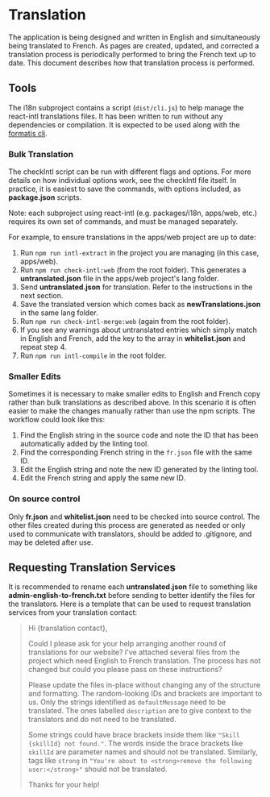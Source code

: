 # Translation

The application is being designed and written in English and simultaneously being translated to French.  As pages are created, updated, and corrected a translation process is periodically performed to bring the French text up to date.  This document describes how that translation process is performed.

## Tools

The i18n subproject contains a script (`dist/cli.js`) to help manage the react-intl translations files. It has been written to run without any dependencies or compilation. It is expected to be used along with the [formatjs cli](https://formatjs.io/docs/tooling/cli).

### Bulk Translation
The checkIntl script can be run with different flags and options. For more details on how individual options work, see the checkIntl file itself. In practice, it is easiest to save the commands, with options included, as **package.json** scripts.

Note: each subproject using react-intl (e.g. packages/i18n, apps/web, etc.) requires its own set of commands, and must be managed separately.

For example, to ensure translations in the apps/web project are up to date:
1. Run `npm run intl-extract` in the project you are managing (in this case, apps/web).
2. Run `npm run check-intl:web` (from the root folder). This generates a **untranslated.json** file in the apps/web project's lang folder.
3. Send **untranslated.json** for translation.  Refer to the instructions in the next section.
4. Save the translated version which comes back as **newTranslations.json** in the same lang folder.
5. Run `npm run check-intl-merge:web` (again from the root folder).
6. If you see any warnings about untranslated entries which simply match in English and French, add the key to the array in **whitelist.json** and repeat step 4.
7. Run `npm run intl-compile` in the root folder.

### Smaller Edits
Sometimes it is necessary to make smaller edits to English and French copy rather than bulk translations as described above.  In this scenario it is often easier to make the changes manually rather than use the npm scripts.  The workflow could look like this:
1. Find the English string in the source code and note the ID that has been automatically added by the linting tool.
2. Find the corresponding French string in the `fr.json` file with the same ID.
3. Edit the English string and note the new ID generated by the linting tool.
4. Edit the French string and apply the same new ID.

### On source control
Only **fr.json** and **whitelist.json** need to be checked into source control. The other files created during this process are generated as needed or only used to communicate with translators, should be added to .gitignore, and may be deleted after use.

## Requesting Translation Services

It is recommended to rename each **untranslated.json** file to something like **admin-english-to-french.txt** before sending to better identify the files for the translators.  Here is a template that can be used to request translation services from your translation contact:

> Hi {translation contact},
> 
> Could I please ask for your help arranging another round of translations for our website? I've attached several files from the project which need English to French translation.  The process has not changed but could you please pass on these instructions?
> 
> Please update the files in-place without changing any of the structure and formatting. The random-looking IDs and brackets are important to us. Only the strings identified as `defaultMessage` need to be translated. The ones labelled `description` are to give context to the translators and do not need to be translated.
> 
> Some strings could have brace brackets inside them like `"Skill {skillId} not found."`. The words inside the brace brackets like `skillId` are parameter names and should not be translated.  Similarly, tags like `strong` in `"You're about to <strong>remove the following user:</strong>"` should not be translated.
> 
> Thanks for your help!
